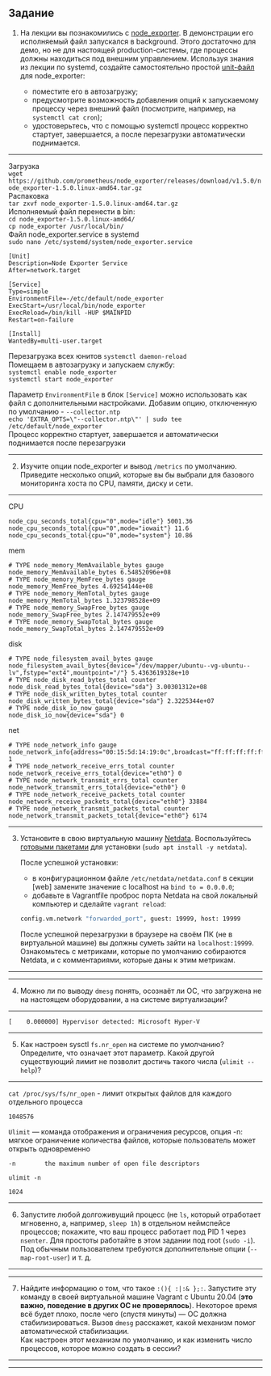 ## Задание

1. На лекции вы познакомились с [node_exporter](https://github.com/prometheus/node_exporter/releases). В демонстрации его исполняемый файл запускался в background. Этого достаточно для демо, но не для настоящей production-системы, где процессы должны находиться под внешним управлением. Используя знания из лекции по systemd, создайте самостоятельно простой [unit-файл](https://www.freedesktop.org/software/systemd/man/systemd.service.html) для node_exporter:

    * поместите его в автозагрузку;
    * предусмотрите возможность добавления опций к запускаемому процессу через внешний файл (посмотрите, например, на `systemctl cat cron`);
    * удостоверьтесь, что с помощью systemctl процесс корректно стартует, завершается, а после перезагрузки автоматически поднимается.
    
 ----
Загрузка  
`wget https://github.com/prometheus/node_exporter/releases/download/v1.5.0/node_exporter-1.5.0.linux-amd64.tar.gz`  
Распаковка  
`tar zxvf node_exporter-1.5.0.linux-amd64.tar.gz`  
Исполняемый файл перенести в bin:  
`cd node_exporter-1.5.0.linux-amd64/`  
`cp node_exporter /usr/local/bin/`  
Файл node_exporter.service в systemd  
`sudo nano /etc/systemd/system/node_exporter.service`
```
[Unit]
Description=Node Exporter Service
After=network.target

[Service]
Type=simple
EnvironmentFile=-/etc/default/node_exporter 
ExecStart=/usr/local/bin/node_exporter
ExecReload=/bin/kill -HUP $MAINPID
Restart=on-failure

[Install]
WantedBy=multi-user.target
```
Перезагрузка всех юнитов
`systemctl daemon-reload`  
Помещаем в автозагрузку и запускаем службу:  
`systemctl enable node_exporter`  
`systemctl start node_exporter`  

Параметр `EnvironmentFile` в блок `[Service]` можно использовать как файл с дополнительными настройками. Добавим опцию, отключенную по умолчанию - `--collector.ntp`  
`echo 'EXTRA_OPTS=\"--collector.ntp\"' | sudo tee /etc/default/node_exporter`  
Процесс корректно стартует, завершается и автоматически поднимается после перезагрузки

----
 

2. Изучите опции node_exporter и вывод `/metrics` по умолчанию. Приведите несколько опций, которые вы бы выбрали для базового мониторинга хоста по CPU, памяти, диску и сети.

----
CPU
```
node_cpu_seconds_total{cpu="0",mode="idle"} 5001.36
node_cpu_seconds_total{cpu="0",mode="iowait"} 11.6
node_cpu_seconds_total{cpu="0",mode="system"} 10.86
```
mem
```
# TYPE node_memory_MemAvailable_bytes gauge
node_memory_MemAvailable_bytes 6.54852096e+08
# TYPE node_memory_MemFree_bytes gauge
node_memory_MemFree_bytes 4.69254144e+08
# TYPE node_memory_MemTotal_bytes gauge
node_memory_MemTotal_bytes 1.323798528e+09
# TYPE node_memory_SwapFree_bytes gauge
node_memory_SwapFree_bytes 2.147479552e+09
# TYPE node_memory_SwapTotal_bytes gauge
node_memory_SwapTotal_bytes 2.147479552e+09
```
disk
```
# TYPE node_filesystem_avail_bytes gauge
node_filesystem_avail_bytes{device="/dev/mapper/ubuntu--vg-ubuntu--lv",fstype="ext4",mountpoint="/"} 5.4363619328e+10
# TYPE node_disk_read_bytes_total counter
node_disk_read_bytes_total{device="sda"} 3.00301312e+08
# TYPE node_disk_written_bytes_total counter
node_disk_written_bytes_total{device="sda"} 2.3225344e+07
# TYPE node_disk_io_now gauge
node_disk_io_now{device="sda"} 0
```
net
```
# TYPE node_network_info gauge
node_network_info{address="00:15:5d:14:19:0c",broadcast="ff:ff:ff:ff:ff:ff",device="eth0",duplex="full",ifalias="",operstate="up"} 1
# TYPE node_network_receive_errs_total counter
node_network_receive_errs_total{device="eth0"} 0
# TYPE node_network_transmit_errs_total counter
node_network_transmit_errs_total{device="eth0"} 0
# TYPE node_network_receive_packets_total counter
node_network_receive_packets_total{device="eth0"} 33884
# TYPE node_network_transmit_packets_total counter
node_network_transmit_packets_total{device="eth0"} 6174
```
----

3. Установите в свою виртуальную машину [Netdata](https://github.com/netdata/netdata). Воспользуйтесь [готовыми пакетами](https://packagecloud.io/netdata/netdata/install) для установки (`sudo apt install -y netdata`). 
   
   После успешной установки:
   
    * в конфигурационном файле `/etc/netdata/netdata.conf` в секции [web] замените значение с localhost на `bind to = 0.0.0.0`;
    * добавьте в Vagrantfile проброс порта Netdata на свой локальный компьютер и сделайте `vagrant reload`:

    ```bash
    config.vm.network "forwarded_port", guest: 19999, host: 19999
    ```

    После успешной перезагрузки в браузере на своём ПК (не в виртуальной машине) вы должны суметь зайти на `localhost:19999`. Ознакомьтесь с метриками, которые по умолчанию собираются Netdata, и с комментариями, которые даны к этим метрикам.

----

----

4. Можно ли по выводу `dmesg` понять, осознаёт ли ОС, что загружена не на настоящем оборудовании, а на системе виртуализации?

----
```
[    0.000000] Hypervisor detected: Microsoft Hyper-V
```
----

5. Как настроен sysctl `fs.nr_open` на системе по умолчанию? Определите, что означает этот параметр. Какой другой существующий лимит не позволит достичь такого числа (`ulimit --help`)?

----
`cat /proc/sys/fs/nr_open` - лимит открытых файлов для каждого отдельного процесса
```
1048576
```
`Ulimit` — команда отображения и ограничения ресурсов, опция -n: мягкое ограничение количества файлов, которые пользователь может открыть одновременно
```
-n        the maximum number of open file descriptors
```
`ulimit -n`
```
1024
```

----

6. Запустите любой долгоживущий процесс (не `ls`, который отработает мгновенно, а, например, `sleep 1h`) в отдельном неймспейсе процессов; покажите, что ваш процесс работает под PID 1 через `nsenter`. Для простоты работайте в этом задании под root (`sudo -i`). Под обычным пользователем требуются дополнительные опции (`--map-root-user`) и т. д.

----


----

7. Найдите информацию о том, что такое `:(){ :|:& };:`. Запустите эту команду в своей виртуальной машине Vagrant с Ubuntu 20.04 (**это важно, поведение в других ОС не проверялось**). Некоторое время всё будет плохо, после чего (спустя минуты) — ОС должна стабилизироваться. Вызов `dmesg` расскажет, какой механизм помог автоматической стабилизации.  
Как настроен этот механизм по умолчанию, и как изменить число процессов, которое можно создать в сессии?

----

----
